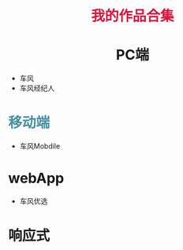# <center> <font face="微软雅黑" color="#DC143C"> 我的作品合集 </font> </center>

# <center>PC端</center>
+ 车风
+ 车风经纪人

# <font color="#4590a3">移动端</font>
+ 车风Mobdile

# webApp
* 车风优选

# 响应式

